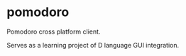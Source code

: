 pomodoro
========

Pomodoro cross platform client.



Serves as a learning project of D language GUI integration.
